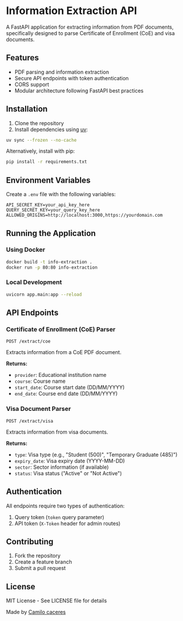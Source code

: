 # Information Extraction API

A FastAPI application for extracting information from PDF documents, specifically designed to parse Certificate of Enrollment (CoE) and visa documents.

## Features

- PDF parsing and information extraction
- Secure API endpoints with token authentication
- CORS support
- Modular architecture following FastAPI best practices

## Installation

1. Clone the repository
2. Install dependencies using [uv](https://github.com/astral-sh/uv):

```bash
uv sync --frozen --no-cache
```

Alternatively, install with pip:

```bash
pip install -r requirements.txt
```

## Environment Variables

Create a `.env` file with the following variables:

```
API_SECRET_KEY=your_api_key_here
QUERY_SECRET_KEY=your_query_key_here
ALLOWED_ORIGINS=http://localhost:3000,https://yourdomain.com
```

## Running the Application

### Using Docker

```bash
docker build -t info-extraction .
docker run -p 80:80 info-extraction
```

### Local Development

```bash
uvicorn app.main:app --reload
```

## API Endpoints

### Certificate of Enrollment (CoE) Parser

```http
POST /extract/coe
```

Extracts information from a CoE PDF document.

**Returns:**
- `provider`: Educational institution name
- `course`: Course name
- `start_date`: Course start date (DD/MM/YYYY)
- `end_date`: Course end date (DD/MM/YYYY)

### Visa Document Parser

```http
POST /extract/visa
```

Extracts information from visa documents.

**Returns:**
- `type`: Visa type (e.g., "Student (500)", "Temporary Graduate (485)")
- `expiry_date`: Visa expiry date (YYYY-MM-DD)
- `sector`: Sector information (if available)
- `status`: Visa status ("Active" or "Not Active")

## Authentication

All endpoints require two types of authentication:
1. Query token (`token` query parameter)
2. API token (`X-Token` header for admin routes)

## Contributing

1. Fork the repository
2. Create a feature branch
3. Submit a pull request

## License

MIT License - See LICENSE file for details

Made by [Camilo caceres](https://github.com/camilocaceres)